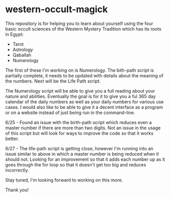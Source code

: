 # western-occult-magick

This repository is for helping you to learn about yourself using the four basic occult sciences of the 
Western Mystery Tradition which has its roots in Egypt:

- Tarot
- Astrology
- Qaballah
- Numerology

The first of these I'm working on is Numerology.  The bith-path script is partially complete, it needs to be updated with details
about the meaning of the numbers.  Next will be the Life Path script.

The Numerology script will be able to give you a full reading about your nature and abilities.  Eventually the goal is for it to 
give you a ful 365 day calendar of the daily numbers as well as your daily numbers for various use cases.  I would also like
to be able to give it a decent interface as a program or on a website instead of just being run in the command-line.

6/25 - Found an issue with the birth-path script which reduces even a master number if there are more than two digits.  Not an issue
      in the usage of this script but will look for ways to improve the code so that it works better.
    
6/27 - The life-path script is getting close, however I'm running into an issue similar to above in which a master number is being
      reduced when it should not.  Looking for an improvement so that it adds each number up as it goes through the for loop so
      that it doesn't get too big and reduces incorrectly.

Stay tuned, I'm looking forward to working on this more.

Thank you!
